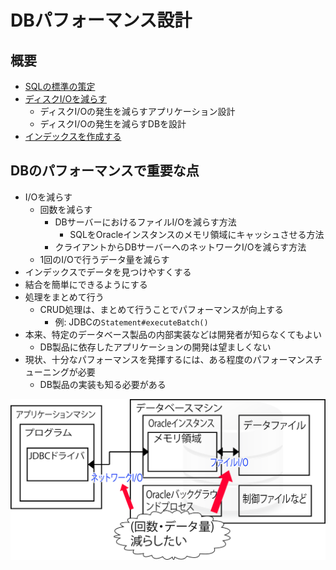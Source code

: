 # DBパフォーマンス設計

## 概要

* [SQLの標準の策定](01)
* [ディスクI/Oを減らす](02)
    * ディスクI/Oの発生を減らすアプリケーション設計
    * ディスクI/Oの発生を減らすDBを設計
* [インデックスを作成する](03_index)

## DBのパフォーマンスで重要な点

* I/Oを減らす
    * 回数を減らす
        * DBサーバーにおけるファイルI/Oを減らす方法
            * SQLをOracleインスタンスのメモリ領域にキャッシュさせる方法
        * クライアントからDBサーバーへのネットワークI/Oを減らす方法
    * 1回のI/Oで行うデータ量を減らす
* インデックスでデータを見つけやすくする
* 結合を簡単にできるようにする
* 処理をまとめて行う
    * CRUD処理は、まとめて行うことでパフォーマンスが向上する
        * 例: JDBCの`Statement#executeBatch()`
* 本来、特定のデータベース製品の内部実装などは開発者が知らなくてもよい
    * DB製品に依存したアプリケーションの開発は望ましくない
* 現状、十分なパフォーマンスを発揮するには、ある程度のパフォーマンスチューニングが必要
    * DB製品の実装も知る必要がある
    
![performance_00](image/performance_00.png)
